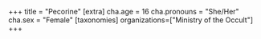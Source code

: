 +++
title = "Pecorine"
[extra]
cha.age = 16
cha.pronouns = "She/Her"
cha.sex = "Female"
[taxonomies]
organizations=["Ministry of the Occult"]
+++


